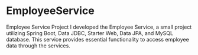 # EmployeeService
Employee Service Project
I developed the Employee Service, a small project utilizing Spring Boot, Data JDBC, Starter Web, Data JPA, and MySQL database. This service provides essential functionality to access employee data through the services.
